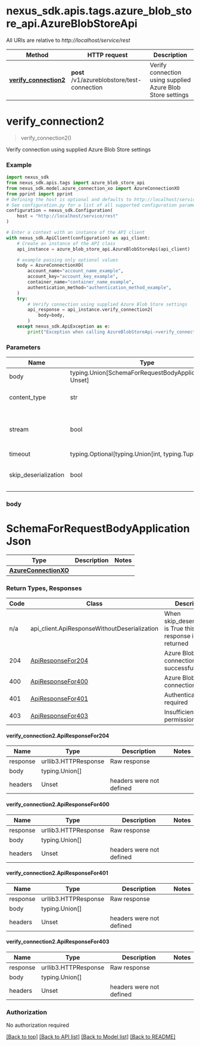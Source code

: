 <a id="__pageTop"></a>

# nexus_sdk.apis.tags.azure_blob_store_api.AzureBlobStoreApi

All URIs are relative to _http://localhost/service/rest_

| Method                                        | HTTP request                                | Description                                                |
| --------------------------------------------- | ------------------------------------------- | ---------------------------------------------------------- |
| [**verify_connection2**](#verify_connection2) | **post** /v1/azureblobstore/test-connection | Verify connection using supplied Azure Blob Store settings |

# **verify_connection2**

<a id="verify_connection2"></a>

> verify_connection2()

Verify connection using supplied Azure Blob Store settings

### Example

```python
import nexus_sdk
from nexus_sdk.apis.tags import azure_blob_store_api
from nexus_sdk.model.azure_connection_xo import AzureConnectionXO
from pprint import pprint
# Defining the host is optional and defaults to http://localhost/service/rest
# See configuration.py for a list of all supported configuration parameters.
configuration = nexus_sdk.Configuration(
    host = "http://localhost/service/rest"
)

# Enter a context with an instance of the API client
with nexus_sdk.ApiClient(configuration) as api_client:
    # Create an instance of the API class
    api_instance = azure_blob_store_api.AzureBlobStoreApi(api_client)

    # example passing only optional values
    body = AzureConnectionXO(
        account_name="account_name_example",
        account_key="account_key_example",
        container_name="container_name_example",
        authentication_method="authentication_method_example",
    )
    try:
        # Verify connection using supplied Azure Blob Store settings
        api_response = api_instance.verify_connection2(
            body=body,
        )
    except nexus_sdk.ApiException as e:
        print("Exception when calling AzureBlobStoreApi->verify_connection2: %s\n" % e)
```

### Parameters

| Name                 | Type                                                     | Description                             | Notes                                                                                                                                                                                              |
| -------------------- | -------------------------------------------------------- | --------------------------------------- | -------------------------------------------------------------------------------------------------------------------------------------------------------------------------------------------------- |
| body                 | typing.Union[SchemaForRequestBodyApplicationJson, Unset] | optional, default is unset              |
| content_type         | str                                                      | optional, default is 'application/json' | Selects the schema and serialization of the request body                                                                                                                                           |
| stream               | bool                                                     | default is False                        | if True then the response.content will be streamed and loaded from a file like object. When downloading a file, set this to True to force the code to deserialize the content to a FileSchema file |
| timeout              | typing.Optional[typing.Union[int, typing.Tuple]]         | default is None                         | the timeout used by the rest client                                                                                                                                                                |
| skip_deserialization | bool                                                     | default is False                        | when True, headers and body will be unset and an instance of api_client.ApiResponseWithoutDeserialization will be returned                                                                         |

### body

# SchemaForRequestBodyApplicationJson

| Type                                                       | Description | Notes |
| ---------------------------------------------------------- | ----------- | ----- |
| [**AzureConnectionXO**](../../models/AzureConnectionXO.md) |             |

### Return Types, Responses

| Code | Class                                                      | Description                                                 |
| ---- | ---------------------------------------------------------- | ----------------------------------------------------------- |
| n/a  | api_client.ApiResponseWithoutDeserialization               | When skip_deserialization is True this response is returned |
| 204  | [ApiResponseFor204](#verify_connection2.ApiResponseFor204) | Azure Blob Store connection was successful                  |
| 400  | [ApiResponseFor400](#verify_connection2.ApiResponseFor400) | Azure Blob Store connection failed                          |
| 401  | [ApiResponseFor401](#verify_connection2.ApiResponseFor401) | Authentication required                                     |
| 403  | [ApiResponseFor403](#verify_connection2.ApiResponseFor403) | Insufficient permissions                                    |

#### verify_connection2.ApiResponseFor204

| Name     | Type                 | Description              | Notes |
| -------- | -------------------- | ------------------------ | ----- |
| response | urllib3.HTTPResponse | Raw response             |
| body     | typing.Union[]       |                          |
| headers  | Unset                | headers were not defined |

#### verify_connection2.ApiResponseFor400

| Name     | Type                 | Description              | Notes |
| -------- | -------------------- | ------------------------ | ----- |
| response | urllib3.HTTPResponse | Raw response             |
| body     | typing.Union[]       |                          |
| headers  | Unset                | headers were not defined |

#### verify_connection2.ApiResponseFor401

| Name     | Type                 | Description              | Notes |
| -------- | -------------------- | ------------------------ | ----- |
| response | urllib3.HTTPResponse | Raw response             |
| body     | typing.Union[]       |                          |
| headers  | Unset                | headers were not defined |

#### verify_connection2.ApiResponseFor403

| Name     | Type                 | Description              | Notes |
| -------- | -------------------- | ------------------------ | ----- |
| response | urllib3.HTTPResponse | Raw response             |
| body     | typing.Union[]       |                          |
| headers  | Unset                | headers were not defined |

### Authorization

No authorization required

[[Back to top]](#\_\_pageTop) [[Back to API list]](../../../README.md#documentation-for-api-endpoints) [[Back to Model list]](../../../README.md#documentation-for-models) [[Back to README]](../../../README.md)
